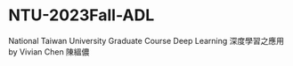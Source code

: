 # NTU-2023Fall-ADL
National Taiwan University Graduate Course Deep Learning 深度學習之應用 by Vivian Chen 陳縕儂
